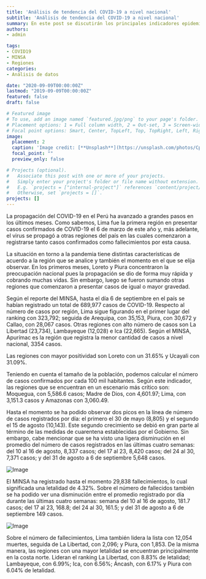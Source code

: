 ```yaml
---
title: 'Análisis de tendencia del COVID-19 a nivel nacional'
subtitle: 'Análisis de tendencia del COVID-19 a nivel nacional'
summary: En este post se discutirán los principales indicadores epidemiológicos para poder analizar la situación de la pandemia del COVID-19 en el Perú.
authors:
- admin

tags:
- COVID19
- MINSA
- Regiones
categories:
- Análisis de datos

date: "2020-09-09T00:00:00Z"
lastmod: "2019-09-09T00:00:00Z"
featured: false
draft: false

# Featured image
# To use, add an image named `featured.jpg/png` to your page's folder.
# Placement options: 1 = Full column width, 2 = Out-set, 3 = Screen-width
# Focal point options: Smart, Center, TopLeft, Top, TopRight, Left, Right, BottomLeft, Bottom, BottomRight
image:
  placement: 2
  caption: 'Image credit: [**Unsplash**](https://unsplash.com/photos/CpkOjOcXdUY)'
  focal_point: ""
  preview_only: false

# Projects (optional).
#   Associate this post with one or more of your projects.
#   Simply enter your project's folder or file name without extension.
#   E.g. `projects = ["internal-project"]` references `content/project/deep-learning/index.md`.
#   Otherwise, set `projects = []`.
projects: []
---
```


La propagación del COVID-19 en el Perú ha avanzado a grandes pasos en los últimos meses.  Como sabemos, Lima fue la primera región en presentar casos confirmados de COVID-19 el 6 de marzo de este año y, más adelante, el virus se propagó a otras regiones del país en las cuales comenzaron a registrarse tanto casos confirmados como fallecimientos por esta causa. 

La situación en torno a la pandemia tiene distintas características de acuerdo a la región que se analice y también el momento en el que se elija observar. En los primeros meses, Loreto y Piura concentraron la preocupación nacional pues la propagación se dio de forma muy rápida y cobrando muchas vidas. Sin embargo, luego se fueron sumando otras regiones que comenzaron a presentar casos de igual o mayor gravedad. 

Según el reporte del MINSA, hasta el día 6 de septiembre en el país se habían registrado un total de 689,977 casos de COVID-19. Respecto al número de casos por región, Lima sigue figurando en el primer lugar del ranking con 323,792; seguida de Arequipa, con 35,153, Piura, con 30,672 y Callao, con 28,067 casos. Otras regiones con alto número de casos son La Libertad (23,734), Lambayeque (12,028) e Ica (22,665). Según el MINSA, Apurímac es la región que registra la menor cantidad de casos a nivel nacional, 3354 casos. 

Las regiones con mayor positividad son Loreto con un 31.65% y Ucayali con 31.09%.

Teniendo en cuenta el tamaño de la población, podemos calcular el número de casos confirmados por cada 100 mil habitantes. Según este indicador, las regiones que se encuentran en un escenario más crítico son: Moquegua, con 5,586.6 casos; Madre de Dios, con 4,601.97; Lima, con 3,151.3 casos y Amazonas con 3,060.49. 

Hasta el momento se ha podido observar dos picos en la línea de número de casos registrados por día: el primero el 30 de mayo (8,805) y el segundo el 15 de agosto (10,143). Este segundo crecimiento se debió en gran parte al término de las medidas de cuarentena establecidas por el Gobierno. Sin embargo, cabe mencionar que se ha visto una ligera disminución en el promedio del número de casos registrados en las últimas cuatro semanas: del 10 al 16 de agosto, 8,337 casos; del 17 al 23, 8,420 casos; del 24 al 30, 7,371 casos; y del 31 de agosto a 6 de septiembre 5,648 casos.

![Image](/post/2covid/1.png)

El MINSA ha registrado hasta el momento 29,838 fallecimientos, lo cual significada una letalidad de 4.32%. Sobre el número de fallecidos también se ha podido ver una disminución entre el promedio registrado por día durante las últimas cuatro semanas: semana del 10 al 16 de agosto, 181.7 casos; del 17 al 23, 168.8; del 24 al 30, 161.5; y del 31 de agosto a 6 de septiembre 149 casos. 

![Image](/post/2covid/2.png)

Sobre el número de fallecimientos, Lima también lidera la lista con 12,054 muertes, seguida de La Libertad, con 2,096; y Piura, con 1,853. De la misma manera, las regiones con una mayor letalidad se encuentran principalmente en la costa norte. Lideran el ranking La Libertad, con 8.83% de letalidad; Lambayeque, con 6.99%; Ica, con 6.56%; Áncash, con 6.17% y Piura con 6.04% de letalidad. 



 
 


